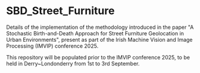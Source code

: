 # SBD_Street_Furniture
Details of the implementation of the methodology introduced in the paper "A Stochastic Birth-and-Death Approach for Street Furniture Geolocation in Urban Environments", present as part of the Irish Machine Vision and Image Processing (IMVIP) conference 2025.

This repository will be populated prior to the IMVIP conference 2025, to be held in Derry~Londonderry from 1st to 3rd September.
